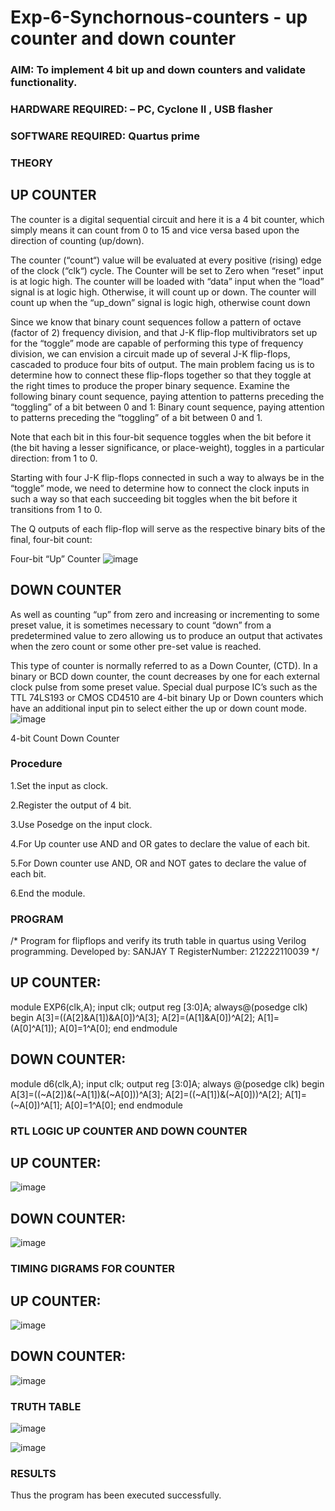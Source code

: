 # Exp-6-Synchornous-counters - up counter and down counter 
### AIM: To implement 4 bit up and down counters and validate  functionality.
### HARDWARE REQUIRED:  – PC, Cyclone II , USB flasher
### SOFTWARE REQUIRED:   Quartus prime
### THEORY 

## UP COUNTER 
The counter is a digital sequential circuit and here it is a 4 bit counter, which simply means it can count from 0 to 15 and vice versa based upon the direction of counting (up/down). 

The counter (“count“) value will be evaluated at every positive (rising) edge of the clock (“clk“) cycle.
The Counter will be set to Zero when “reset” input is at logic high.
The counter will be loaded with “data” input when the “load” signal is at logic high. Otherwise, it will count up or down.
The counter will count up when the “up_down” signal is logic high, otherwise count down

Since we know that binary count sequences follow a pattern of octave (factor of 2) frequency division, and that J-K flip-flop multivibrators set up for the “toggle” mode are capable of performing this type of frequency division, we can envision a circuit made up of several J-K flip-flops, cascaded to produce four bits of output.
The main problem facing us is to determine how to connect these flip-flops together so that they toggle at the right times to produce the proper binary sequence.
Examine the following binary count sequence, paying attention to patterns preceding the “toggling” of a bit between 0 and 1:
Binary count sequence, paying attention to patterns preceding the “toggling” of a bit between 0 and 1.

Note that each bit in this four-bit sequence toggles when the bit before it (the bit having a lesser significance, or place-weight), toggles in a particular direction: from 1 to 0.



 
 

Starting with four J-K flip-flops connected in such a way to always be in the “toggle” mode, we need to determine how to connect the clock inputs in such a way so that each succeeding bit toggles when the bit before it transitions from 1 to 0.

The Q outputs of each flip-flop will serve as the respective binary bits of the final, four-bit count:

 
 

Four-bit “Up” Counter
![image](https://user-images.githubusercontent.com/36288975/169644758-b2f4339d-9532-40c5-af40-8f4f8c942e2c.png)



## DOWN COUNTER 

As well as counting “up” from zero and increasing or incrementing to some preset value, it is sometimes necessary to count “down” from a predetermined value to zero allowing us to produce an output that activates when the zero count or some other pre-set value is reached.

This type of counter is normally referred to as a Down Counter, (CTD). In a binary or BCD down counter, the count decreases by one for each external clock pulse from some preset value. Special dual purpose IC’s such as the TTL 74LS193 or CMOS CD4510 are 4-bit binary Up or Down counters which have an additional input pin to select either the up or down count mode.
![image](https://user-images.githubusercontent.com/36288975/169644844-1a14e123-7228-4ed8-81a9-eb937dff4ac8.png)


4-bit Count Down Counter

### Procedure

1.Set the input as clock.

2.Register the output of 4 bit.

3.Use Posedge on the input clock.

4.For Up counter use AND and OR gates to declare the value of each bit.

5.For Down counter use AND, OR and NOT gates to declare the value of each bit.

6.End the module.


### PROGRAM 

/*
Program for flipflops  and verify its truth table in quartus using Verilog programming.
Developed by: SANJAY T
RegisterNumber: 212222110039 
*/

## UP COUNTER:


module EXP6(clk,A);
input clk;
output reg [3:0]A;
always@(posedge clk)
begin
A[3]=((A[2]&A[1])&A[0])^A[3];
A[2]=(A[1]&A[0])^A[2];
A[1]=(A[0]^A[1]);
A[0]=1^A[0];
end
endmodule


## DOWN COUNTER:


module d6(clk,A);
input clk;
output reg [3:0]A;
always @(posedge clk)
begin
A[3]=((~A[2])&(~A[1])&(~A[0]))^A[3];
A[2]=((~A[1])&(~A[0]))^A[2];
A[1]=(~A[0])^A[1];
A[0]=1^A[0];
end
endmodule


### RTL LOGIC UP COUNTER AND DOWN COUNTER  

## UP COUNTER:

![image](https://github.com/DINESH18032004/Exp-7-Synchornous-counters-/assets/119477784/8faef9e2-d96f-4100-baf2-c10e7046d866)


## DOWN COUNTER:

![image](https://github.com/DINESH18032004/Exp-7-Synchornous-counters-/assets/119477784/1d98e571-1272-451f-b775-bb7c0125da90)





### TIMING DIGRAMS FOR COUNTER  

## UP COUNTER:

![image](https://github.com/DINESH18032004/Exp-7-Synchornous-counters-/assets/119477784/1d804c1c-14d1-49a4-8556-9ae4d3e2b6a8)

## DOWN COUNTER:


![image](https://github.com/DINESH18032004/Exp-7-Synchornous-counters-/assets/119477784/e1a5fef7-9ec0-4596-85a3-7fc41b305a9d)



### TRUTH TABLE 

![image](https://github.com/DINESH18032004/Exp-7-Synchornous-counters-/assets/119477784/1f231209-d727-479d-8868-8723f1f240f4)


![image](https://github.com/DINESH18032004/Exp-7-Synchornous-counters-/assets/119477784/64486bc2-747f-4dcc-945c-88eb4144140e)



### RESULTS 

Thus the program has been executed successfully.
